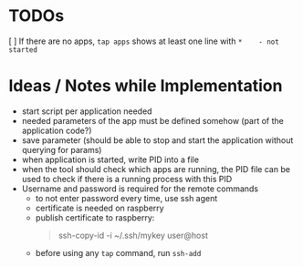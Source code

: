 # TODOs
[ ] If there are no apps, `tap apps` shows at least one line with `*    - not started`

# Ideas / Notes while Implementation

* start script per application needed
* needed parameters of the app must be defined somehow (part of the application code?)
* save parameter (should be able to stop and start the application without querying for params)
* when application is started, write PID into a file
* when the tool should check which apps are running, the PID file can be used to check if there is a running
  process with this PID
* Username and password is required for the remote commands
    * to not enter password every time, use ssh agent
    * certificate is needed on raspberry
    * publish certificate to raspberry:
        > ssh-copy-id -i ~/.ssh/mykey user@host
    * before using any `tap` command, run `ssh-add`
